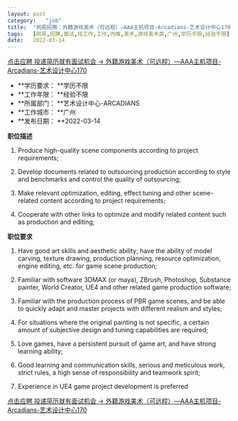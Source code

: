 ```yaml
---
layout:	post
category:	"job"
title:	"网易招聘：外籍游戏美术（可远程）—AAA主机项目-Arcadians-艺术设计中心170-美术-游戏美术类-广州学历不限经验不限"
tags:	[网易,招聘,面试,找工作,工作,内推,美术,游戏美术类,广州,学历不限,经验不限]
date:	2022-03-14
---
```


[点击应聘 投递简历就有面试机会 ->  外籍游戏美术（可远程）—AAA主机项目-Arcadians-艺术设计中心170](http://mobile.bole.netease.com/bole/boleDetail?id=38881&employeeId=346f03c3cda5f04c&key=all)



- **学历要求： **学历不限
- **工作年限： **经验不限
- **所属部门： **艺术设计中心-ARCADIANS
- **工作城市： **广州
- **发布日期： **2022-03-14



**职位描述**

1. Produce high-quality scene components according to project requirements;

2. Develop documents related to outsourcing production according to style and benchmarks and control the quality of outsourcing;

3. Make relevant optimization, editing, effect tuning and other scene-related content according to project requirements;

4. Cooperate with other links to optimize and modify related content such as production and editing;



**职位要求**

1. Have good art skills and aesthetic ability; have the ability of model carving, texture drawing, production planning, resource optimization, engine editing, etc. for game scene production;

2. Familiar with software 3DMAX (or maya), ZBrush, Photoshop, Substance painter, World Creator, UE4 and other related game production software;

3. Familiar with the production process of PBR game scenes, and be able to quickly adapt and master projects with different realism and styles;

4. For situations where the original painting is not specific, a certain amount of subjective design and tuning capabilities are required;

5. Love games, have a persistent pursuit of game art, and have strong learning ability;

6. Good learning and communication skills, serious and meticulous work, strict rules, a high sense of responsibility and teamwork spirit;

7. Experience in UE4 game project development is preferred



[点击应聘 投递简历就有面试机会 ->  外籍游戏美术（可远程）—AAA主机项目-Arcadians-艺术设计中心170](http://mobile.bole.netease.com/bole/boleDetail?id=38881&employeeId=346f03c3cda5f04c&key=all)